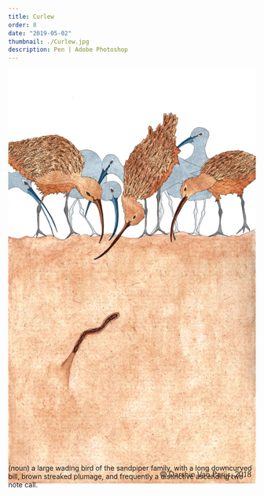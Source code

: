 ```yaml
---
title: Curlew
order: 8
date: "2019-05-02"
thumbnail: ./Curlew.jpg
description: Pen | Adobe Photoshop
---
```


<div class="kg-width-full">

![Curlew](./Curlew.jpg)

</div>

<div class="kg-width-full">
<p style="margin-top: -6vw">
(noun)
a large wading bird of the sandpiper family, with a long downcurved bill, brown streaked plumage, and frequently a distinctive ascending two-note call.
</p>
</div>
